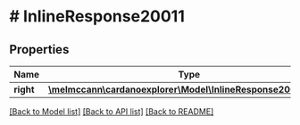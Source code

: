 # # InlineResponse20011

## Properties

Name | Type | Description | Notes
------------ | ------------- | ------------- | -------------
**right** | [**\melmccann\cardanoexplorer\Model\InlineResponse20011Right**](InlineResponse20011Right.md) |  | 

[[Back to Model list]](../../README.md#documentation-for-models) [[Back to API list]](../../README.md#documentation-for-api-endpoints) [[Back to README]](../../README.md)


